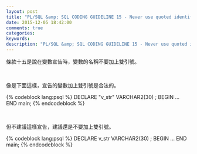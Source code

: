 ```yaml
---
layout: post
title: "PL/SQL &amp; SQL CODING GUIDELINE 15 - Never use quoted identifiers"
date: 2015-12-05 18:42:00
comments: true
categories: 
keywords: 
description: "PL/SQL &amp; SQL CODING GUIDELINE 15 - Never use quoted identifiers"
---
```


條款十五是說在變數宣告時，變數的名稱不要加上雙引號。  

<!-- More -->

<br/>


像是下面這樣，宣告的變數加上雙引號是合法的。  

{% codeblock lang:psql %}
DECLARE 
	"v_str" VARCHAR2(30) ; 
BEGIN 
	…
END main;
{% endcodeblock %}

<br/>


但不建議這樣宣告，建議還是不要加上雙引號。  

{% codeblock lang:psql %}
DECLARE 
	v_str VARCHAR2(30) ; 
BEGIN 
	…
END main;
{% endcodeblock %}
